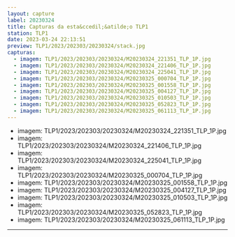 ```yaml
---
layout: capture
label: 20230324
title: Capturas da esta&ccedil;&atilde;o TLP1
station: TLP1
date: 2023-03-24 22:13:51
preview: TLP1/2023/202303/20230324/stack.jpg
capturas:
  - imagem: TLP1/2023/202303/20230324/M20230324_221351_TLP_1P.jpg
  - imagem: TLP1/2023/202303/20230324/M20230324_221406_TLP_1P.jpg
  - imagem: TLP1/2023/202303/20230324/M20230324_225041_TLP_1P.jpg
  - imagem: TLP1/2023/202303/20230324/M20230325_000704_TLP_1P.jpg
  - imagem: TLP1/2023/202303/20230324/M20230325_001558_TLP_1P.jpg
  - imagem: TLP1/2023/202303/20230324/M20230325_004127_TLP_1P.jpg
  - imagem: TLP1/2023/202303/20230324/M20230325_010503_TLP_1P.jpg
  - imagem: TLP1/2023/202303/20230324/M20230325_052823_TLP_1P.jpg
  - imagem: TLP1/2023/202303/20230324/M20230325_061113_TLP_1P.jpg
---
```

  - imagem: TLP1/2023/202303/20230324/M20230324_221351_TLP_1P.jpg
  - imagem: TLP1/2023/202303/20230324/M20230324_221406_TLP_1P.jpg
  - imagem: TLP1/2023/202303/20230324/M20230324_225041_TLP_1P.jpg
  - imagem: TLP1/2023/202303/20230324/M20230325_000704_TLP_1P.jpg
  - imagem: TLP1/2023/202303/20230324/M20230325_001558_TLP_1P.jpg
  - imagem: TLP1/2023/202303/20230324/M20230325_004127_TLP_1P.jpg
  - imagem: TLP1/2023/202303/20230324/M20230325_010503_TLP_1P.jpg
  - imagem: TLP1/2023/202303/20230324/M20230325_052823_TLP_1P.jpg
  - imagem: TLP1/2023/202303/20230324/M20230325_061113_TLP_1P.jpg
---
